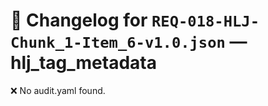 # 📝 Changelog for `REQ-018-HLJ-Chunk_1-Item_6-v1.0.json` — **hlj_tag_metadata**

❌ No audit.yaml found.
